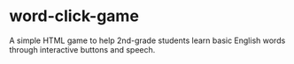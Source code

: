 # word-click-game
A simple HTML game to help 2nd-grade students learn basic English words through interactive buttons and speech.
